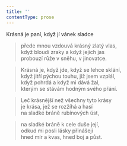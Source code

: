 ```yaml
---
title: ''
contentType: prose
---
```


Krásná je paní, když jí vánek sladce

> přede mnou vzdouvá krásný zlatý vlas,  
> když bloudí zraky a když jejich jas  
> probouzí růže v sněhu, v jinovatce.

> Krásná je, když jde, když se lehce sklání,  
> když jitří pýchou touhu, jíž jsem vzplál,  
> když pohrdá a když mi dává žal,  
> kterým se stávám hodným svého přání.

> Leč krásnější než všechny tyto krásy  
> je krása, jež se rozžíhá a hasí  
> na sladké bráně rubínových úst,

> na sladké bráně k cele duše její,  
> odkud mi posli lásky přinášejí  
> hned mír a kvas, hned boj a půst.
